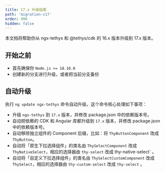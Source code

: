 ```yaml
---
title: 17.x 升级指南
path: 'migration-v17'
order: 990
hidden: false
---
```


<alert>本文档将帮助你从 ngx-tethys 和 @tethys/cdk 的 16.x 版本升级到 17.x 版本。</alert>

## 开始之前

- 首先确保你 `Node.js >= 18.10.0`
- 创建新的分支进行升级，或者把当前分支备份

## 自动升级
执行 `ng update ngx-tethys` 命令自动升级，这个命令核心处理如下事项：
- 升级 `ngx-tethys` 到 `17.x` 版本，并修改 package.json 中的依赖版本号。
- 自动把依赖的 CDK 和 Angular 库都升级到 `17.x` 版本，并修改 package.json 中的依赖版本号。
- 自动移除独立组件的 Component 后缀，比如：将 `ThyButtonComponent` 改成 `ThyButton`。
- 自动将「原生下拉选择组件」的类名由 `ThySelectComponent` 改成 `ThyNativeSelect`，相应的选择器由  `thy-select` 改成 thy-native-select` 。
- 自动将「自定义下拉选择组件」的类名由 `ThySelectCustomComponent` 改成 `ThySelect`，相应的选择器由  `thy-custom-select` 改成 `thy-select` 。
